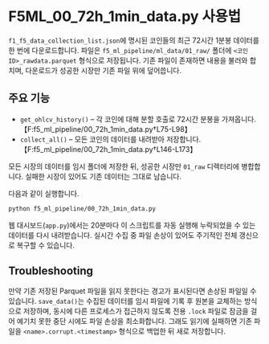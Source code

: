 # F5ML_00_72h_1min_data.py 사용법

`f1_f5_data_collection_list.json`에 명시된 코인들의 최근 72시간 1분봉 데이터를 한 번에 다운로드합니다.
파일은 `f5_ml_pipeline/ml_data/01_raw/` 폴더에 `<코인ID>_rawdata.parquet` 형식으로 저장됩니다.
기존 파일이 존재하면 내용을 불러와 합치며, 다운로드가 성공한 시장만 기존 파일 위에 덮어씁니다.

## 주요 기능
- `get_ohlcv_history()` – 각 코인에 대해 분할 호출로 72시간 분봉을 가져옵니다.【F:f5_ml_pipeline/00_72h_1min_data.py†L75-L98】
- `collect_all()` – 모든 코인의 데이터를 내려받아 저장합니다.【F:f5_ml_pipeline/00_72h_1min_data.py†L146-L173】

모든 시장의 데이터를 임시 폴더에 저장한 뒤, 성공한 시장만
`01_raw` 디렉터리에 병합합니다. 실패한 시장이 있어도 기존 데이터는 그대로 남습니다.

다음과 같이 실행합니다.
```bash
python f5_ml_pipeline/00_72h_1min_data.py
```

웹 대시보드(`app.py`)에서는 20분마다 이 스크립트를 자동 실행해
누락되었을 수 있는 데이터를 다시 내려받습니다. 실시간 수집 중
파일 손상이 있어도 주기적인 전체 갱신으로 복구할 수 있습니다.

## Troubleshooting

만약 기존 저장된 Parquet 파일을 읽지 못한다는 경고가 표시된다면 손상된 파일일 수 있습니다.
`save_data()`는 수집된 데이터를 임시 파일에 기록 후 원본을 교체하는 방식으로 저장하며,
동시에 다른 프로세스가 접근하지 않도록 전용 `.lock` 파일로 잠금을 걸어
예기치 못한 중단 시에도 파일 손상을 최소화합니다.
그래도 읽기에 실패하면 기존 파일을 `<name>.corrupt.<timestamp>` 형식으로
백업한 뒤 새로 저장합니다.
